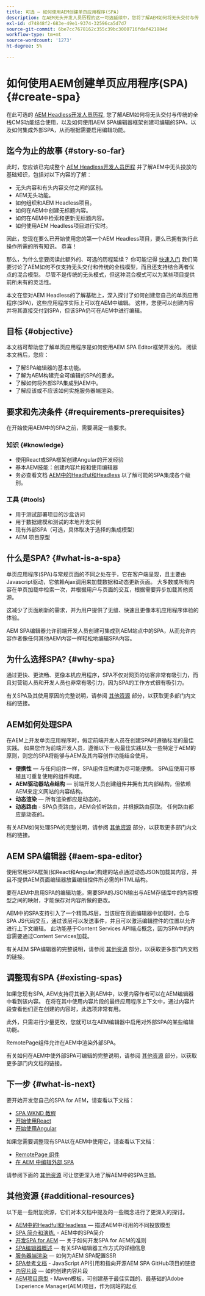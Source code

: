 ```yaml
---
title: 可选 — 如何使用AEM创建单页应用程序(SPA)
description: 在AEM无头开发人员历程的这一可选延续中，您将了解AEM如何将无头交付与传统的全栈CMS功能结合使用，以及如何使用AEM SPA编辑器框架创建可编辑的SPA。
exl-id: d74848f2-683e-49e1-9374-32596ca5d7d7
source-git-commit: 6be7cc7678162c355c39bc3000716fdaf421884d
workflow-type: tm+mt
source-wordcount: '1273'
ht-degree: 5%

---
```


# 如何使用AEM创建单页应用程序(SPA) {#create-spa}

在此可选的 [AEM Headless开发人员历程,](overview.md) 您了解AEM如何将无头交付与传统的全栈CMS功能结合使用，以及如何使用AEM SPA编辑器框架创建可编辑的SPA，以及如何集成外部SPA，从而根据需要启用编辑功能。

## 迄今为止的故事 {#story-so-far}

此时，您应该已完成整个 [AEM Headless开发人员历程](overview.md) 并了解AEM中无头投放的基础知识，包括对以下内容的了解：

* 无头内容和有头内容交付之间的区别。
* AEM无头功能。
* 如何组织和AEM Headless项目。
* 如何在AEM中创建无标题内容。
* 如何在AEM中检索和更新无标题内容。
* 如何使用AEM Headless项目进行实时。

因此，您现在要么已开始使用您的第一个AEM Headless项目，要么已拥有执行此操作所需的所有知识。 恭喜！

那么，为什么您要阅读此额外的、可选的历程延续？ 你可能记得 [快速入门](getting-started.md#integration-levels) 我们简要讨论了AEM如何不仅支持无头交付和传统的全栈模型，而且还支持结合两者优点的混合模型。 尽管不是传统的无头模式，但这种混合模式可以为某些项目提供前所未有的灵活性。

本文在您对AEM Headless的了解基础上，深入探讨了如何创建您自己的单页应用程序(SPA)，这些应用程序实际上可以在AEM中编辑。 这样，您便可以创建内容并将其直接交付到SPA，但该SPA仍可在AEM中进行编辑。

## 目标 {#objective}

本文档可帮助您了解单页应用程序是如何使用AEM SPA Editor框架开发的。 阅读本文档后，您应：

* 了解SPA编辑器的基本功能。
* 了解为AEM构建完全可编辑的SPA的要求。
* 了解如何将外部SPA集成到AEM中。
* 了解应该或不应该如何实施服务器端渲染。

## 要求和先决条件 {#requirements-prerequisites}

在开始使用AEM中的SPA之前，需要满足一些要求。

### 知识 {#knowledge}

* 使用React或SPA框架创建Angular的开发经验
* 基本AEM技能：创建内容片段和使用编辑器
* 务必查看文档 [AEM中的Headful和Headless](/help/implementing/developing/headful-headless.md) 以了解可能的SPA集成各个级别。

### 工具 {#tools}

* 用于测试部署项目的沙盒访问
* 用于数据建模和测试的本地开发实例
* 现有外部SPA（可选，具体取决于选择的集成模型）
* AEM 项目原型

## 什么是SPA? {#what-is-a-spa}

单页应用程序(SPA)与常规页面的不同之处在于，它在客户端呈现，且主要由Javascript驱动，它依赖Ajax调用来加载数据和动态更新页面。 大多数或所有内容在单页加载中检索一次，并根据用户与页面的交互，根据需要异步加载其他资源。

这减少了页面刷新的需求，并为用户提供了无缝、快速且更像本机应用程序体验的体验。

AEM SPA编辑器允许前端开发人员创建可集成到AEM站点中的SPA，从而允许内容作者像任何其他AEM内容一样轻松地编辑SPA内容。

## 为什么选择SPA? {#why-spa}

通过更快、更流畅、更像本机应用程序，SPA不仅对网页的访客非常有吸引力，而且对营销人员和开发人员也非常有吸引力，因为SPA的工作方式很有吸引力。

有关SPA及其使用原因的完整说明，请参阅 [其他资源](#additional-resources) 部分，以获取更多部门内文档的链接。

## AEM如何处理SPA

在AEM上开发单页应用程序时，假定前端开发人员在创建SPA时遵循标准的最佳实践。 如果您作为前端开发人员，遵循以下一般最佳实践以及一些特定于AEM的原则，则您的SPA将能够与AEM及其内容创作功能结合使用。

* **便携性**  — 与任何组件一样，SPA组件应构建为尽可能便携。 SPA应使用可移植且可重复使用的组件构建。
* **AEM驱动器站点结构**  — 前端开发人员创建组件并拥有其内部结构，但依赖AEM来定义网站的内容结构。
* **动态渲染**  — 所有渲染都应是动态的。
* **动态路由** - SPA负责路由，AEM会侦听路由，并根据路由获取。 任何路由都应是动态的。

有关AEM如何处理SPA的完整说明，请参阅 [其他资源](#additional-resources) 部分，以获取更多部门内文档的链接。

## AEM SPA编辑器 {#aem-spa-editor}

使用常用SPA框架(如React和Angular)构建的站点通过动态JSON加载其内容，并且不提供AEM页面编辑器放置编辑控件所必需的HTML结构。

要在AEM中启用SPA的编辑功能，需要SPA的JSON输出与AEM存储库中的内容模型之间的映射，才能保存对内容所做的更改。

AEM中的SPA支持引入了一个精简JS层，当该层在页面编辑器中加载时，会与SPA JS代码交互，通过该层可以发送事件，并且可以激活编辑控件的位置以允许进行上下文编辑。 此功能基于Content Services API端点概念，因为SPA中的内容需要通过Content Services加载。

有关AEM SPA编辑器的完整说明，请参阅 [其他资源](#additional-resources) 部分，以获取更多部门内文档的链接。

## 调整现有SPA {#existing-spas}

如果您现有SPA, AEM支持将其嵌入到AEM中，以便内容作者可以在AEM编辑器中看到该内容。 在将在其中使用内容片段的最终应用程序上下文中，通过内容片段查看他们正在创建的内容时，此选项非常有用。

此外，只需进行少量更改，您就可以在AEM编辑器中启用对外部SPA的某些编辑功能。

RemotePage组件允许在AEM中渲染外部SPA。

有关如何在AEM中使外部SPA可编辑的完整说明，请参阅 [其他资源](#additional-resources) 部分，以获取更多部门内文档的链接。

## 下一步 {#what-is-next}

要开始开发您自己的SPA for AEM，请查看以下文档：

* [SPA WKND 教程](/help/implementing/developing/hybrid/wknd-tutorial.md)
* [开始使用React](/help/implementing/developing/hybrid/getting-started-react.md)
* [开始使用Angular](/help/implementing/developing/hybrid/getting-started-angular.md)

如果您需要调整现有SPA以在AEM中使用它，请查看以下文档：

* [RemotePage 组件](/help/implementing/developing/hybrid/remote-page.md)
* [在 AEM 中编辑外部 SPA](/help/implementing/developing/hybrid/editing-external-spa.md)

请参阅下面的 [其他资源](#additional-resources) 可让您更深入地了解AEM中的SPA主题。

## 其他资源 {#additional-resources}

以下是一些附加资源，它们对本文档中提及的一些概念进行了更深入的探讨。

* [AEM中的Headful和Headless](/help/implementing/developing/headful-headless.md)  — 描述AEM中可用的不同投放模型
* [SPA 简介和演练.](/help/implementing/developing/hybrid/introduction.md) - AEM中的SPA简介
* [开发SPA for AEM](/help/implementing/developing/hybrid/developing.md)  — 关于如何开发SPA for AEM的准则
* [SPA编辑器概述](/help/implementing/developing/hybrid/editor-overview.md)  — 有关SPA编辑器工作方式的详细信息
* [服务器端渲染](/help/implementing/developing/hybrid/ssr.md)  — 如何为AEM SPA配置SSR
* [SPA参考文档](/help/implementing/developing/hybrid/reference-materials.md) - JavaScript API引用和指向开源AEM SPA GitHub项目的链接
* [内容片段](/help/sites-cloud/administering/content-fragments/content-fragments.md)  — 如何创建内容片段
* [AEM项目原型](https://experienceleague.adobe.com/docs/experience-manager-core-components/using/developing/archetype/overview.html) - Maven模板，可创建基于最佳实践的、最基础的Adobe Experience Manager(AEM)项目，作为网站的起点
